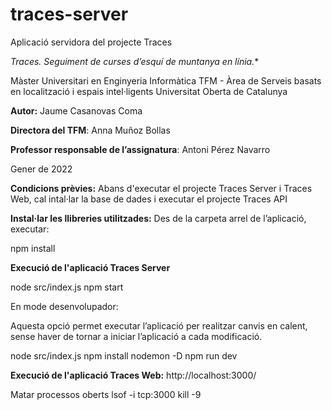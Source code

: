 # traces-server
Aplicació servidora del projecte Traces

*Traces. Seguiment de curses d’esquí de muntanya en línia.**

Màster Universitari en Enginyeria Informàtica
TFM - Àrea  de Serveis basats en localització i espais intel·ligents
Universitat Oberta de Catalunya

**Autor:** Jaume Casanovas Coma

**Directora del TFM**: Anna Muñoz Bollas

**Professor responsable de l’assignatura**: Antoni Pérez Navarro


Gener de 2022

**Condicions prèvies:**
Abans d'executar el projecte Traces Server i Traces Web, cal intal·lar la base de dades i executar el projecte Traces API

**Instal·lar les llibreries utilitzades:**
Des de la carpeta arrel de l’aplicació, executar:

npm install

**Execució de l'aplicació Traces Server**

node src/index.js
npm start

En mode desenvolupador:

Aquesta opció permet executar l’aplicació per realitzar canvis en calent, sense haver de tornar a iniciar l’aplicació a cada modificació.

node src/index.js
npm install nodemon -D
npm run dev


**Execució de l'aplicació Traces Web:**
http://localhost:3000/


Matar processos oberts
lsof -i tcp:3000
kill -9 <PID>
